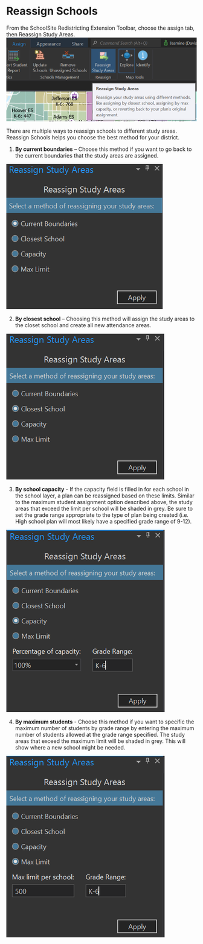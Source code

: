 # Reassign Schools
From the SchoolSite Redistricting Extension Toolbar, choose the assign tab, then Reassign Study Areas.
 ![reassignSchools](modifyImages/reassignSchools.png)
 
There are multiple ways to reassign schools to different study areas. Reassign Schools helps you choose the best method for your district.

 

1. **By current boundaries** – Choose this method if you want to go back to the current boundaries that the study areas are assigned.

 ![reassignBoundaries](modifyImages/reassignBoundaries.png)
 
2. **By closest school** – Choosing this method will assign the study areas to the closet school and create all new attendance areas.

 ![reassignClosest](modifyImages/reassignClosest.png)
 
3. **By school capacity** - If the capacity field is filled in for each school in the school layer, a plan can be reassigned based on these limits.  Similar to the maximum student assignment option described above, the study areas that exceed the limit per school will be shaded in grey. Be sure to set the grade range appropriate to the type of plan being created (i.e. High school plan will most likely have a specified grade range of 9-12).

 ![reassignCapacity](modifyImages/reassignCapacity.png)
 
 4. **By maximum students** - Choose this method if you want to specific the maximum number of students by grade range by entering the maximum number of students allowed at the grade range specified. The study areas that exceed the maximum limit will be shaded in grey.  This will show where a new school might be needed.

 ![reassignMaxStudents](modifyImages/reassignMaxStudents.png)
 

